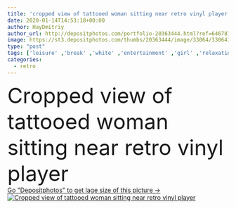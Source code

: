 ```yaml
---
title: 'cropped view of tattooed woman sitting near retro vinyl player '
date: 2020-01-14T14:53:18+00:00
author: HayDmitriy
author_url: http://depositphotos.com/portfolio-20363444.html?ref=64678756
image: https://st3.depositphotos.com/thumbs/20363444/image/33064/330641942/api_thumb_450.jpg?forcejpeg=true
type: "post"
tags: ['leisure' ,'break' ,'white' ,'entertainment' ,'girl' ,'relaxation' ,'comfortable' ,'retro' ,'vintage' ,'carpet' ,'sit' ,'resting' ,'relax' ,'home' ,'woman' ,'lifestyle' ,'music' ,'indoors' ,'listen' ,'enjoy' ,'comfort' ,'relaxing' ,'chill' ,'chilling' ,'tattoo' ,'well being' ,'partial' ,'socks' ,'tattooed' ,'Cropped' ,'mindfulness' ,'one person' ,'young adult' ,'Living Room' ,'top view' ,'Record Player' ,'vinyl records' ]
categories: 
  - retro
---
```

<div aling="center">
            <font size="60"> Cropped view of tattooed woman sitting near retro vinyl player</font>   
</div>
<div>
    <a href='https://depositphotos.com/330641942/stock-photo-cropped-view-tattooed-woman-sitting.html?ref=64678756' target=_blank > Go "Depositphotos" to get lage size of this picture ->
        <img href='https://depositphotos.com/330641942/stock-photo-cropped-view-tattooed-woman-sitting.html?ref=64678756' src='https://st3.depositphotos.com/20363444/33064/i/950/depositphotos_330641942-stock-photo-cropped-view-tattooed-woman-sitting.jpg?forcejpeg=true' alt='Cropped view of tattooed woman sitting near retro vinyl player' >
    </a>
</div>
